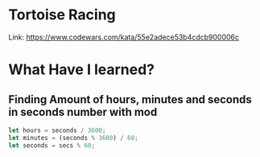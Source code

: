 # Tortoise Racing
Link: https://www.codewars.com/kata/55e2adece53b4cdcb900006c


# What Have I learned?
## Finding Amount of hours, minutes and seconds in seconds number with mod
```rust
let hours = seconds / 3600;
let minutes = (seconds % 3600) / 60;
let seconds = secs % 60;
```